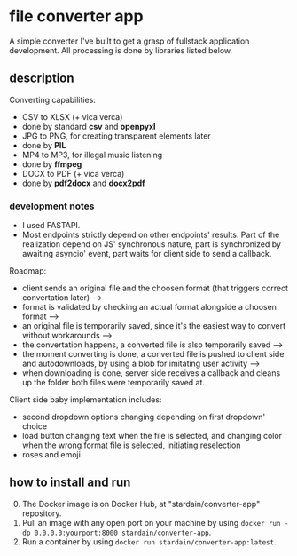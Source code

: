 # file converter app

A simple converter I've built to get a grasp of fullstack application development. 
All processing is done by libraries listed below. 

## description

Converting capabilities:
- CSV to XLSX (+ vica verca)
-   done by standard **csv** and **openpyxl**
- JPG to PNG, for creating transparent elements later
-   done by **PIL**
- MP4 to MP3, for illegal music listening
-   done by **ffmpeg**
- DOCX to PDF (+ vica verca)
-   done by **pdf2docx** and **docx2pdf**

### development notes

- I used FASTAPI.
- Most endpoints strictly depend on other endpoints' results. Part of the realization depend on JS' synchronous nature, part is synchronized by awaiting asyncio' event, part waits for client side to send a callback.
  
Roadmap:
- client sends an original file and the choosen format (that triggers correct convertation later) —>
- format is validated by checking an actual format alongside a choosen format —>
- an original file is temporarily saved, since it's the easiest way to convert without workarounds —>
- the convertation happens, a converted file is also temporarily saved —>
- the moment converting is done, a converted file is pushed to client side and autodownloads, by using a blob for imitating user activity —>
- when downloading is done, server side receives a callback and cleans up the folder both files were temporarily saved at.

Client side baby implementation includes:
-   second dropdown options changing depending on first dropdown' choice
-   load button changing text when the file is selected, and changing color when the wrong format file is selected, initiating reselection
-   roses and emoji. 
  

## how to install and run

0. The Docker image is on Docker Hub, at "stardain/converter-app" repository.
1. Pull an image with any open port on your machine by using `docker run -dp 0.0.0.0:yourport:8000 stardain/converter-app`.
2. Run a container by using `docker run stardain/converter-app:latest`.
